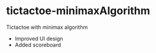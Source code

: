 # tictactoe-minimaxAlgorithm

Tictactoe with minimax algorithm
- Improved UI design
- Added scoreboard
